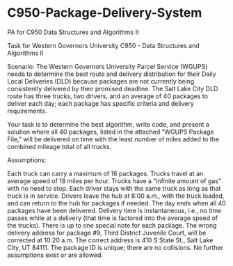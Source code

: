 # C950-Package-Delivery-System
PA for C950 Data Structures and Algorithms II

Task for Western Governors University C950 - Data Structures and Algorithms II

Scenario: The Western Governors University Parcel Service (WGUPS) needs to determine the best route and delivery distribution for their Daily Local Deliveries (DLD) because packages are not currently being consistently delivered by their promised deadline. The Salt Lake City DLD route has three trucks, two drivers, and an average of 40 packages to deliver each day; each package has specific criteria and delivery requirements.

Your task is to determine the best algorithm, write code, and present a solution where all 40 packages, listed in the attached “WGUPS Package File,” will be delivered on time with the least number of miles added to the combined mileage total of all trucks. 

Assumptions:

Each truck can carry a maximum of 16 packages.
Trucks travel at an average speed of 18 miles per hour.
Trucks have a “infinite amount of gas” with no need to stop.
Each driver stays with the same truck as long as that truck is in service.
Drivers leave the hub at 8:00 a.m., with the truck loaded, and can return to the hub for packages if needed. The day ends when all 40 packages have been delivered.
Delivery time is instantaneous, i.e., no time passes while at a delivery (that time is factored into the average speed of the trucks).
There is up to one special note for each package.
The wrong delivery address for package #9, Third District Juvenile Court, will be corrected at 10:20 a.m. The correct address is 410 S State St., Salt Lake City, UT 84111.
The package ID is unique; there are no collisions.
No further assumptions exist or are allowed.
